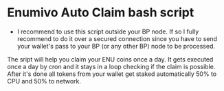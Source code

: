 # Enumivo Auto Claim bash script
* I recommend to use this script outside your BP node. If so I fully recommend to
do it over a secured connection since you have to send your wallet's pass to your
BP (or any other BP) node to be processed.

The sript will help you claim your ENU coins once a day. It gets executed once a
day by cron and it stays in a loop checking if the claim is possible. After it's
done all tokens from your wallet get staked automatically 50% to CPU and 50% to
network.
